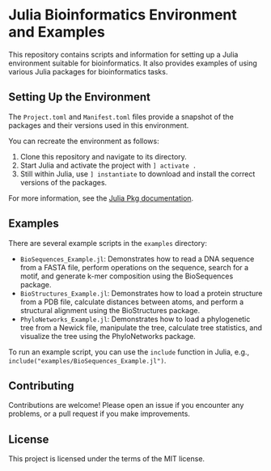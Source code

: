 # Julia Bioinformatics Environment and Examples

This repository contains scripts and information for setting up a Julia environment suitable for bioinformatics. It also provides examples of using various Julia packages for bioinformatics tasks.

## Setting Up the Environment

The `Project.toml` and `Manifest.toml` files provide a snapshot of the packages and their versions used in this environment. 

You can recreate the environment as follows:

1. Clone this repository and navigate to its directory.
2. Start Julia and activate the project with `] activate .`
3. Still within Julia, use `] instantiate` to download and install the correct versions of the packages.

For more information, see the [Julia Pkg documentation](https://docs.julialang.org/en/v1/stdlib/Pkg/).

## Examples

There are several example scripts in the `examples` directory:

- `BioSequences_Example.jl`: Demonstrates how to read a DNA sequence from a FASTA file, perform operations on the sequence, search for a motif, and generate k-mer composition using the BioSequences package.
- `BioStructures_Example.jl`: Demonstrates how to load a protein structure from a PDB file, calculate distances between atoms, and perform a structural alignment using the BioStructures package.
- `PhyloNetworks_Example.jl`: Demonstrates how to load a phylogenetic tree from a Newick file, manipulate the tree, calculate tree statistics, and visualize the tree using the PhyloNetworks package.

To run an example script, you can use the `include` function in Julia, e.g., `include("examples/BioSequences_Example.jl")`.

## Contributing

Contributions are welcome! Please open an issue if you encounter any problems, or a pull request if you make improvements.

## License

This project is licensed under the terms of the MIT license.
